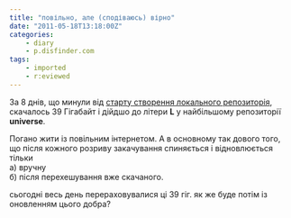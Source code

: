 ```yaml
---
title: "повільно, але (сподіваюсь) вірно"
date: "2011-05-18T13:18:00Z"
categories:
    - diary
    - p.disfinder.com
tags:
    - imported
    - r:eviewed
---
```


За 8 днів, що минули від [старту створення локального репозиторія](/posts/2011/05/11-llvm/), скачалось 39 Гігабайт і дійдшо до літери **L** у найбільшому репозиторії **universe**.  

Погано жити із повільним інтернетом. А в основному так дового того, що після кожного розриву закачування спиняється і відновлюється тільки  
а) вручну  
б) після перехешування вже скачаного.  

сьогодні весь день перераховувалися ці 39 гіг. як же буде потім із оновленням цього добра?
